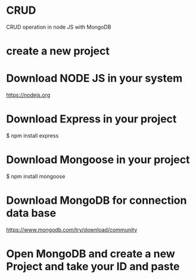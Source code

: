 # CRUD
CRUD operation in node JS with MongoDB

# create a new project

# Download NODE JS in your system
https://nodejs.org

# Download Express in your project
$ npm install express

# Download Mongoose in your project
$ npm install mongoose

# Download MongoDB for connection data base
https://www.mongodb.com/try/download/community

# Open MongoDB and create a new Project and take your ID and paste 
